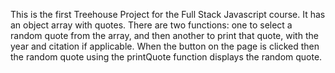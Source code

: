 
This is the first Treehouse Project for the Full Stack Javascript course. 
It has an object array with quotes. There are two functions: one to select a random quote from the array, and then another to print that quote, with the year and citation if applicable. When the button on the page is clicked then the random quote using the printQuote function displays the random quote.
